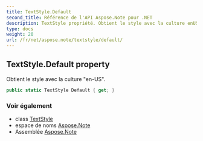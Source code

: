 ```yaml
---
title: TextStyle.Default
second_title: Référence de l'API Aspose.Note pour .NET
description: TextStyle propriété. Obtient le style avec la culture enUS.
type: docs
weight: 20
url: /fr/net/aspose.note/textstyle/default/
---
```

## TextStyle.Default property

Obtient le style avec la culture "en-US".

```csharp
public static TextStyle Default { get; }
```

### Voir également

* class [TextStyle](../)
* espace de noms [Aspose.Note](../../textstyle/)
* Assemblée [Aspose.Note](../../../)


